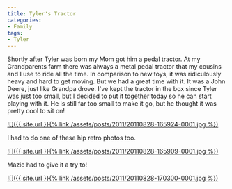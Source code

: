 ```yaml
---
title: Tyler's Tractor
categories:
- Family
tags:
- Tyler
---
```


Shortly after Tyler was born my Mom got him a pedal tractor. At my Grandparents farm there was always a metal pedal tractor that my cousins and I use to ride all the time. In comparison to new toys, it was ridiculously heavy and hard to get moving. But we had a great time with it. It was a John Deere, just like Grandpa drove.
I've kept the tractor in the box since Tyler was just too small, but I decided to put it together today so he can start playing with it. He is still far too small to make it go, but he thought it was pretty cool to sit on!

[![]({{ site.url }}{% link /assets/posts/2011/20110828-165924-0001.jpg %})](http://thingelstad.com/s/tylers-tractor/20110828-165924-0001/img)

<!-- more -->
I had to do one of these hip retro photos too.

[![]({{ site.url }}{% link /assets/posts/2011/20110828-165909-0001.jpg %})](http://thingelstad.com/s/tylers-tractor/20110828-165909-0001/img)

Mazie had to give it a try to!

[![]({{ site.url }}{% link /assets/posts/2011/20110828-170300-0001.jpg %})](http://thingelstad.com/s/tylers-tractor/20110828-170300-0001/img)
